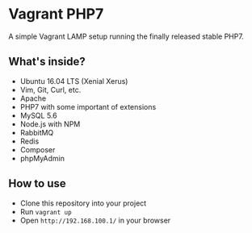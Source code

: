 # Vagrant PHP7 

A simple Vagrant LAMP setup running the finally released stable PHP7.

## What's inside?

- Ubuntu 16.04 LTS (Xenial Xerus)
- Vim, Git, Curl, etc.
- Apache
- PHP7 with some important of extensions
- MySQL 5.6
- Node.js with NPM
- RabbitMQ
- Redis
- Composer
- phpMyAdmin

## How to use

- Clone this repository into your project
- Run ``vagrant up``
- Open ``http://192.168.100.1/`` in your browser